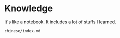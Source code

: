 # Knowledge

It's like a notebook. It includes a lot of stuffs I learned.

```{toctree}
chinese/index.md
```
